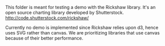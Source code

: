 This folder is meant for testing a demo with the Rickshaw library.  It's an open source charting library developed by Shutterstock.
http://code.shutterstock.com/rickshaw/

Currently no demo is implemented since Rickshaw relies upon d3, hence uses SVG rather than canvas. We are prioritizing 
libraries that use canvas because of their better performance. 